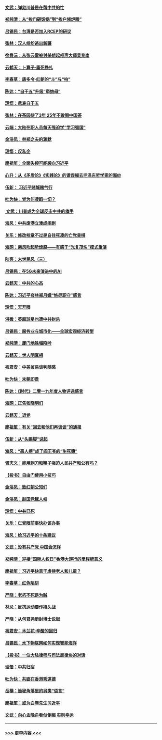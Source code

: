 #### [文武：弹劾川普是在帮中共的忙](../pages/nsc993/n11744758.md?t=12252011) 
#### [郑纯清：从“挨门砸饭锅”到“挨户堵炉眼”](../pages/nsc993/n11744745.md?t=12252011) 
#### [吕锡民：台湾是否加入RCEP的研议](../pages/nsc993/n11744701.md?t=12252011) 
#### [张林：汉人纷纷逃出新疆](../pages/nsc993/n11743530.md?t=12252011) 
#### [徐曼沅：从张云雷被封杀想起相声大师吴兆南](../pages/nsc993/n11741816.md?t=12252011) 
#### [云鹤天：卜算子‧垂死挣扎](../pages/nsc993/n11739956.md?t=12252011) 
#### [李春草：唐多令‧红朝的“斗”与“拍”](../pages/nsc993/n11739830.md?t=12252011) 
#### [陈达：“自干五”升级“牵妨母”](../pages/nsc993/n11739724.md?t=12252011) 
#### [理悟：悲哀自干五](../pages/nsc993/n11739547.md?t=12252011) 
#### [张林：在茶园待了3年 25年不敢喝中国茶](../pages/nsc993/n11739240.md?t=12252011) 
#### [云端：大陆在职人员每天强迫学“学习强国”](../pages/nsc993/n11738735.md?t=12252011) 
#### [金浴凤：林郑之夫的渊默](../pages/nsc993/n11737735.md?t=12252011) 
#### [理悟：叹私企](../pages/nsc993/n11737715.md?t=12252011) 
#### [廖祖笙：全面失控可能袭向习近平](../pages/nsc993/n11737704.md?t=12252011) 
#### [心升：从《矛盾论》《实践论》的谬误揭去毛泽东哲学家的面纱](../pages/nsc993/n11736962.md?t=12252011) 
#### [伍新： 习近平赌城赌气行](../pages/nsc993/n11736929.md?t=12252011) 
#### [吐为快：党为何凌蹈一切？](../pages/nsc993/n11736915.md?t=12252011) 
#### [ 文武：川普成为全球反击中共的旗手](../pages/nsc993/n11736882.md?t=12252011) 
#### [海风：中共废港立澳成闹剧](../pages/nsc993/n11735857.md?t=12252011) 
#### [关乐：修改校章不过是自往死凑的亡党臭棋](../pages/nsc993/n11735097.md?t=12252011) 
#### [海网：南风吹起势燎原——有感于“光复茂名”模式重演](../pages/nsc993/n11732308.md?t=12252011) 
#### [陆客：末世民风（三）](../pages/nsc993/n11732211.md?t=12252011) 
#### [吕锡民：在5G未来演进中的AI](../pages/nsc993/n11730010.md?t=12252011) 
#### [云鹤天：中共的心态](../pages/nsc993/n11729906.md?t=12252011) 
#### [陈达：习近平夸林郑月娥“恪尽职守”感言](../pages/nsc993/n11729881.md?t=12252011) 
#### [理悟：天开眼](../pages/nsc993/n11729699.md?t=12252011) 
#### [洪微：英超球星也遭中共封杀](../pages/nsc993/n11727243.md?t=12252011) 
#### [吕锡民：服务业与城市化——全球宏观经济转型](../pages/nsc993/n11725845.md?t=12252011) 
#### [郑纯清：厦门地铁塌陷吟](../pages/nsc993/n11725813.md?t=12252011) 
#### [云鹤天：世人明真相](../pages/nsc993/n11725621.md?t=12252011) 
#### [祝君安：中美贸易谈判随感](../pages/nsc993/n11725609.md?t=12252011) 
#### [吐为快：末朝即景](../pages/nsc993/n11723365.md?t=12252011) 
#### [陈达：《时代》二零一九年度人物评选感言](../pages/nsc993/n11723337.md?t=12252011) 
#### [海网：正告张晓明们](../pages/nsc993/n11723228.md?t=12252011) 
#### [云鹤天：退党](../pages/nsc993/n11723056.md?t=12252011) 
#### [廖祖笙：有关“回去和他们再谈谈”的通报](../pages/nsc993/n11722442.md?t=12252011) 
#### [伍新：从“头踢脚”说起](../pages/nsc993/n11722429.md?t=12252011) 
#### [海风：“恶人榜”成了阎王爷的“生死簿”](../pages/nsc993/n11722272.md?t=12252011) 
#### [胥志义：能用剌刀和鞭子强迫人民共产和公有吗？](../pages/nsc993/n11720569.md?t=12252011) 
#### [【投书】自由门使用小技巧](../pages/nsc993/n11720180.md?t=12252011) 
#### [金浴凤：致红朝公知们](../pages/nsc993/n11720563.md?t=12252011) 
#### [金浴凤：赵国党赋人权](../pages/nsc993/n11720533.md?t=12252011) 
#### [理悟：中共已死](../pages/nsc993/n11720233.md?t=12252011) 
#### [关乐：亡党眼前事快办该办事](../pages/nsc993/n11719160.md?t=12252011) 
#### [海风：给习近平的十条建议](../pages/nsc993/n11717616.md?t=12252011) 
#### [文武：没有共产党 中国会怎样](../pages/nsc993/n11717584.md?t=12252011) 
#### [郑纯清：迎接“国际人权日”香港大游行的里程牌意义](../pages/nsc993/n11717417.md?t=12252011) 
#### [廖祖笙：习近平快意于虐待老人和儿童？](../pages/nsc993/n11715313.md?t=12252011) 
#### [李春草：红色陷阱](../pages/nsc993/n11715029.md?t=12252011) 
#### [严晓：老朽不死是为贼](../pages/nsc993/n11712910.md?t=12252011) 
#### [林忌：反抗运动要作持久战](../pages/nsc993/n11712623.md?t=12252011) 
#### [严晓：从何君尧册封博士说起](../pages/nsc993/n11712465.md?t=12252011) 
#### [祝君安：木兰花·辛酸的回归](../pages/nsc993/n11712381.md?t=12252011) 
#### [吕锡民：水下物联网如何实现智能海洋](../pages/nsc993/n11711158.md?t=12252011) 
#### [【投书】一位大陆律师与司法局律协的对话](../pages/nsc993/n11709675.md?t=12252011) 
#### [理悟：中共归宿](../pages/nsc993/n11710059.md?t=12252011) 
#### [吐为快：共匪在香港秀道德](../pages/nsc993/n11709979.md?t=12252011) 
#### [岳横：诡秘角落里的另类“语言”](../pages/nsc993/n11709792.md?t=12252011) 
#### [廖祖笙：或为白卷先生习近平](../pages/nsc993/n11708330.md?t=12252011) 
#### [文武：向心孟晚舟看似倒楣 实则幸运](../pages/nsc993/n11708236.md?t=12252011) 

----
#### [ >>> 更早内容 <<< ](../indexes/nsc993-earlier.md)
